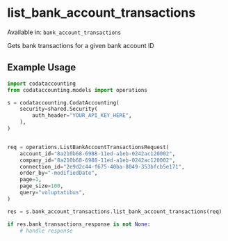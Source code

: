 # list_bank_account_transactions
Available in: `bank_account_transactions`

Gets bank transactions for a given bank account ID

## Example Usage
```python
import codataccounting
from codataccounting.models import operations

s = codataccounting.CodatAccounting(
    security=shared.Security(
        auth_header="YOUR_API_KEY_HERE",
    ),
)


req = operations.ListBankAccountTransactionsRequest(
    account_id="8a210b68-6988-11ed-a1eb-0242ac120002",
    company_id="8a210b68-6988-11ed-a1eb-0242ac120002",
    connection_id="2e9d2c44-f675-40ba-8049-353bfcb5e171",
    order_by="-modifiedDate",
    page=1,
    page_size=100,
    query="voluptatibus",
)

res = s.bank_account_transactions.list_bank_account_transactions(req)

if res.bank_transactions_response is not None:
    # handle response
```